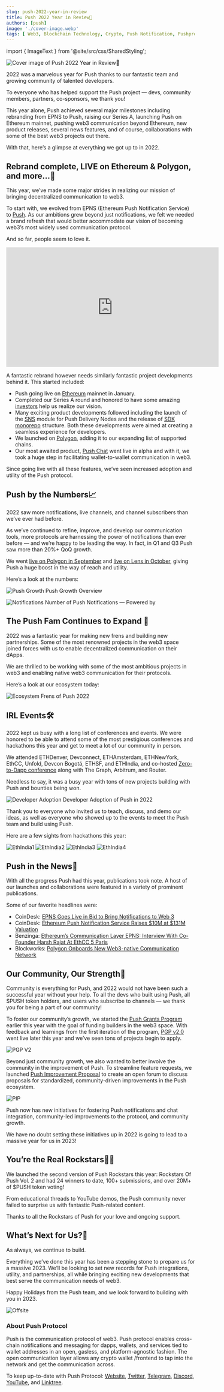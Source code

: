 ```yaml
---
slug: push-2022-year-in-review
title: Push 2022 Year in Review🎉
authors: [push]
image: './cover-image.webp'
tags: [ Web3, Blockchain Technology, Crypto, Push Notification, Pushprotocol]
---
```


import { ImageText } from '@site/src/css/SharedStyling';

![Cover image of Push 2022 Year in Review🎉](./cover-image.webp)

2022 was a marvelous year for Push thanks to our fantastic team and growing community of talented developers.

To everyone who has helped support the Push project — devs, community members, partners, co-sponsors, we thank you!

<!--truncate-->

This year alone, Push achieved several major milestones including rebranding from EPNS to Push, raising our Series A, launching Push on Ethereum mainnet, pushing web3 communication beyond Ethereum, new product releases, several news features, and of course, collaborations with some of the best web3 projects out there.

With that, here’s a glimpse at everything we got up to in 2022.

## Rebrand complete, LIVE on Ethereum & Polygon, and more…🚀
This year, we’ve made some major strides in realizing our mission of bringing decentralized communication to web3.

To start with, we evolved from EPNS (Ethereum Push Notification Service) to [Push](https://twitter.com/pushprotocol/status/1574771582790406144). As our ambitions grew beyond just notifications, we felt we needed a brand refresh that would better accommodate our vision of becoming web3’s most widely used communication protocol.

And so far, people seem to love it.

<iframe width="567" height="319" src="https://www.youtube.com/embed/ZiC-nbg9Iuk" title="EPNS Rebrands into Push Protocol — the Communication Protocol for Web3" frameborder="0" allow="accelerometer; autoplay; clipboard-write; encrypted-media; gyroscope; picture-in-picture; web-share" allowfullscreen></iframe>

A fantastic rebrand however needs similarly fantastic project developments behind it. This started included:

- Push going live on [Ethereum](https://medium.com/push-protocol/the-epns-mainnet-is-here-470faec0c01) mainnet in January.
- Completed our Series A round and honored to have some amazing [investors](https://twitter.com/pushprotocol/status/1514632659514798081) help us realize our vision.
- Many exciting product developments followed including the launch of the [SNS](https://medium.com/push-protocol/introducing-sns-for-push-delivery-nodes-quickest-way-to-bootstrap-your-wallet-app-or-any-c88017595e09) module for Push Delivery Nodes and the release of [SDK monorepo](https://medium.com/push-protocol/here-comes-the-all-new-epns-sdk-monorepo-framework-8447b486a801) structure. Both these developments were aimed at creating a seamless experience for developers.
- We launched on [Polygon](https://blockworks.co/news/polygon-onboards-new-web3-native-communication-network), adding it to our expanding list of supported chains.
- Our most awaited product, [Push Chat](https://medium.com/push-protocol/were-still-pushing-a-deeper-look-into-push-chat-90fdea8d9e8e) went live in alpha and with it, we took a huge step in facilitating wallet-to-wallet communication in web3.

Since going live with all these features, we’ve seen increased adoption and utility of the Push protocol.

## Push by the Numbers📈
2022 saw more notifications, live channels, and channel subscribers than we’ve ever had before.

As we’ve continued to refine, improve, and develop our communication tools, more protocols are harnessing the power of notifications than ever before — and we’re happy to be leading the way. In fact, in Q1 and Q3 Push saw more than 20%+ QoQ growth.

We went [live on Polygon in September](https://medium.com/push-protocol/push-protocol-launches-on-polygon-enabling-communication-for-thousands-of-dapps-1c49d7c996f8) and [live on Lens in October](https://medium.com/push-protocol/push-and-lens-powering-ux-with-notifications-and-aaves-lens-85828638e691), giving Push a huge boost in the way of reach and utility.

Here’s a look at the numbers:

![Push Growth](./image-1.png)
<ImageText>Push Growth Overview</ImageText>

![Notifications](./image-2.png)
<ImageText>Number of Push Notifications — Powered by </ImageText>

## The Push Fam Continues to Expand 🌱
2022 was a fantastic year for making new frens and building new partnerships. Some of the most renowned projects in the web3 space joined forces with us to enable decentralized communication on their dApps.

We are thrilled to be working with some of the most ambitious projects in web3 and enabling native web3 communication for their protocols.

Here’s a look at our ecosystem today:

![Ecosystem](./image-3.png)
<ImageText>Frens of Push 2022</ImageText>

## IRL Events🛠️
2022 kept us busy with a long list of conferences and events. We were honored to be able to attend some of the most prestigious conferences and hackathons this year and get to meet a lot of our community in person.

We attended ETHDenver, Devconnect, ETHAmsterdam, ETHNewYork, EthCC, Unfold, Devcon Bogotá, ETHSF, and ETHIndia, and co-hosted [Zero-to-Dapp conference](https://www.youtube.com/playlist?list=PLyWTqFLqKt9ZJOmEsEbkrn1nPCy69INhl) along with The Graph, Arbitrum, and Router.

Needless to say, it was a busy year with tons of new projects building with Push and bounties being won.

![Developer Adoption](./image-4.png)
<ImageText>Developer Adoption of Push in 2022</ImageText>

Thank you to everyone who invited us to teach, discuss, and demo our ideas, as well as everyone who showed up to the events to meet the Push team and build using Push.

Here are a few sights from hackathons this year:

![EthIndia1](./image-5.jpg)
![EthIndia2](./image-6.jpg)
![EthIndia3](./image-7.jpg)
![EthIndia4](./image-8.jpg)


## Push in the News📰
With all the progress Push had this year, publications took note. A host of our launches and collaborations were featured in a variety of prominent publications.

Some of our favorite headlines were:

- CoinDesk: [EPNS Goes Live in Bid to Bring Notifications to Web 3](https://www.coindesk.com/tech/2022/01/11/epns-goes-live-in-bid-to-bring-notifications-to-web-3/)
- CoinDesk: [Ethereum Push Notification Service Raises $10M at $131M Valuation](https://www.coindesk.com/business/2022/04/14/ethereum-push-notification-service-raises-10m-at-131m-valuation/)
- Benzinga: [Ethereum’s Communication Layer EPNS: Interview With Co-Founder Harsh Rajat At EthCC 5 Paris](https://www.benzinga.com/markets/cryptocurrency/22/07/28227776/ethereums-communication-layer-epns-interview-with-co-founder-harsh-rajat-at-ethcc-5-paris)
- Blockworks: [Polygon Onboards New Web3-native Communication Network](https://blockworks.co/news/polygon-onboards-new-web3-native-communication-network)

## Our Community, Our Strength🤝
Community is everything for Push, and 2022 would not have been such a successful year without your help. To all the devs who built using Push, all $PUSH token holders, and users who subscribe to channels — we thank you for being a part of our community!

To foster our community’s growth, we started the [Push Grants Program](https://medium.com/push-protocol/push-grants-program-its-here-f2bfba29388f) earlier this year with the goal of funding builders in the web3 space. With feedback and learnings from the first iteration of the program, [PGP v2.0](https://twitter.com/pushprotocol/status/1604867953190739973) went live later this year and we’ve seen tons of projects begin to apply.

![PGP V2](./image-9.webp)

Beyond just community growth, we also wanted to better involve the community in the improvement of Push. To streamline feature requests, we launched [Push Improvement Proposal](https://medium.com/push-protocol/introducing-push-improvement-proposal-pip-702c44fc24f6) to create an open forum to discuss proposals for standardized, community-driven improvements in the Push ecosystem.

![PIP](./image-10.webp)

Push now has new initiatives for fostering Push notifications and chat integration, community-led improvements to the protocol, and community growth.

We have no doubt setting these initiatives up in 2022 is going to lead to a massive year for us in 2023!

## You’re the Real Rockstars👨‍🎤
We launched the second version of Push Rockstars this year: Rockstars Of Push Vol. 2 and had 24 winners to date, 100+ submissions, and over 20M+ of $PUSH token voting!

From educational threads to YouTube demos, the Push community never failed to surprise us with fantastic Push-related content.

Thanks to all the Rockstars of Push for your love and ongoing support.

## What’s Next for Us?🚀
As always, we continue to build.

Everything we’ve done this year has been a stepping stone to prepare us for a massive 2023. We’ll be looking to set new records for Push integrations, utility, and partnerships, all while bringing exciting new developments that best serve the communication needs of web3.

Happy Holidays from the Push team, and we look forward to building with you in 2023.

![Offsite](./image-11.jpg)

### About Push Protocol

Push is the communication protocol of web3. Push protocol enables cross-chain notifications and messaging for dapps, wallets, and services tied to wallet addresses in an open, gasless, and platform-agnostic fashion. The open communication layer allows any crypto wallet /frontend to tap into the network and get the communication across.

To keep up-to-date with Push Protocol: [Website](https://push.org/), [Twitter](https://twitter.com/pushprotocol), [Telegram](https://t.me/epnsproject), [Discord](https://discord.gg/pushprotocol), [YouTube](https://www.youtube.com/c/EthereumPushNotificationService), and [Linktree](https://linktr.ee/pushprotocol).